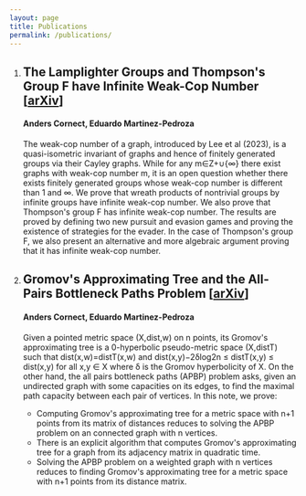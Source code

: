 ```yaml
---
layout: page
title: Publications
permalink: /publications/
---
```


1. ## The Lamplighter Groups and Thompson's Group F have Infinite Weak-Cop Number [[arXiv](https://arxiv.org/abs/2406.11996)]
   #### Anders Cornect, Eduardo Martinez-Pedroza

   The weak-cop number of a graph, introduced by Lee et al (2023), is a quasi-isometric invariant of graphs and hence of finitely generated groups via their Cayley graphs. While for any m∈Z+∪{∞} there exist graphs with weak-cop number m, it is an open question whether there exists finitely generated groups whose weak-cop number is different than 1 and ∞. We prove that wreath products of nontrivial groups by infinite groups have infinite weak-cop number. We also prove that Thompson's group F has infinite weak-cop number. The results are proved by defining two new pursuit and evasion games and proving the existence of strategies for the evader. In the case of Thompson's group F, we also present an alternative and more algebraic argument proving that it has infinite weak-cop number.

2. ## Gromov's Approximating Tree and the All-Pairs Bottleneck Paths Problem [[arXiv](https://arxiv.org/abs/2408.05338)]
   #### Anders Cornect, Eduardo Martinez-Pedroza

   Given a pointed metric space (X,dist,w) on n points, its Gromov's approximating tree is a 0-hyperbolic pseudo-metric space (X,distT) such that dist(x,w)=distT(x,w) and dist(x,y)−2δlog2n ≤ distT(x,y) ≤ dist(x,y) for all x,y ∈ X where δ is the Gromov hyperbolicity of X. On the other hand, the all pairs bottleneck paths (APBP) problem asks, given an undirected graph with some capacities on its edges, to find the maximal path capacity between each pair of vertices. In this note, we prove:
   - Computing Gromov's approximating tree for a metric space with n+1 points from its matrix of distances reduces to solving the APBP problem on an connected graph with n vertices.
   - There is an explicit algorithm that computes Gromov's approximating tree for a graph from its adjacency matrix in quadratic time.
   - Solving the APBP problem on a weighted graph with n vertices reduces to finding Gromov's approximating tree for a metric space with n+1 points from its distance matrix. 
